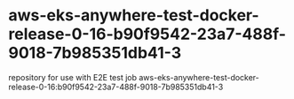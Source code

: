 # aws-eks-anywhere-test-docker-release-0-16-b90f9542-23a7-488f-9018-7b985351db41-3
repository for use with E2E test job aws-eks-anywhere-test-docker-release-0-16:b90f9542-23a7-488f-9018-7b985351db41-3
